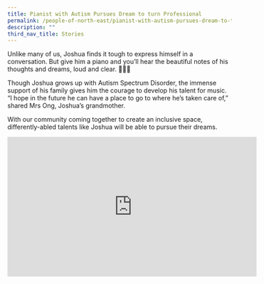```yaml
---
title: Pianist with Autism Pursues Dream to turn Professional
permalink: /people-of-north-east/pianist-with-autism-pursues-dream-to-turn-professional/
description: ""
third_nav_title: Stories
---
```



Unlike many of us, Joshua finds it tough to express himself in a conversation. But give him a piano and you’ll hear the beautiful notes of his thoughts and dreams, loud and clear. 🎹🎶🧡

Though Joshua grows up with Autism Spectrum Disorder, the immense support of his family gives him the courage to develop his talent for music. “I hope in the future he can have a place to go to where he’s taken care of,” shared Mrs Ong, Joshua’s grandmother.

With our community coming together to create an inclusive space, differently-abled talents like Joshua will be able to pursue their dreams.

<iframe src="https://www.facebook.com/plugins/video.php?height=314&href=https%3A%2F%2Fwww.facebook.com%2FNECDC%2Fvideos%2F911117336277490%2F&show_text=false&width=560&t=0" width="560" height="314" style="border:none;overflow:hidden" scrolling="no" frameborder="0" allowfullscreen="true" allow="autoplay; clipboard-write; encrypted-media; picture-in-picture; web-share" allowFullScreen="true"></iframe>